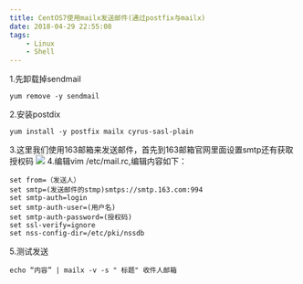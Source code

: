 ```yaml
---
title: CentOS7使用mailx发送邮件(通过postfix与mailx)
date: 2018-04-29 22:55:08
tags:
	- Linux
	- Shell
---
```

1.先卸载掉sendmail
```
yum remove -y sendmail
```
2.安装postdix
```
yum install -y postfix mailx cyrus-sasl-plain
```
3.这里我们使用163邮箱来发送邮件，首先到163邮箱官网里面设置smtp还有获取授权码
![](/images/mailxsend.png)
4.编辑vim /etc/mail.rc,编辑内容如下：
```
set from=（发送人）
set smtp=(发送邮件的stmp)smtps://smtp.163.com:994
set smtp-auth=login
set smtp-auth-user=(用户名)
set smtp-auth-password=(授权码)
set ssl-verify=ignore
set nss-config-dir=/etc/pki/nssdb
```
5.测试发送
```
echo “内容” | mailx -v -s " 标题" 收件人邮箱
```